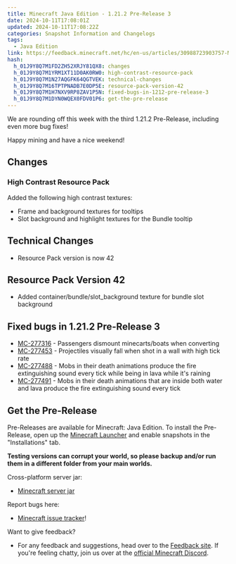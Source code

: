 ```yaml
---
title: Minecraft Java Edition - 1.21.2 Pre-Release 3
date: 2024-10-11T17:08:01Z
updated: 2024-10-11T17:08:22Z
categories: Snapshot Information and Changelogs
tags:
  - Java Edition
link: https://feedback.minecraft.net/hc/en-us/articles/30988723903757-Minecraft-Java-Edition-1-21-2-Pre-Release-3
hash:
  h_01J9Y8Q7M1FD2ZH52XRJY81QX8: changes
  h_01J9Y8Q7M1YRM1XT11D0AK0RW0: high-contrast-resource-pack
  h_01J9Y8Q7M1N27AQGFK64QGTVEK: technical-changes
  h_01J9Y8Q7M16TPTPNADB7E0DP5E: resource-pack-version-42
  h_01J9Y8Q7M1H7NXV9RP8ZAV1P5N: fixed-bugs-in-1212-pre-release-3
  h_01J9Y8Q7M1DYN0WQEX0FDV01P6: get-the-pre-release
---
```


We are rounding off this week with the third 1.21.2 Pre-Release, including even more bug fixes!

Happy mining and have a nice weekend!

## Changes

### High Contrast Resource Pack

Added the following high contrast textures:

- Frame and background textures for tooltips
- Slot background and highlight textures for the Bundle tooltip

## Technical Changes

- Resource Pack version is now 42

## Resource Pack Version 42

- Added container/bundle/slot_background texture for bundle slot background

## Fixed bugs in 1.21.2 Pre-Release 3

- [MC-277316](https://bugs.mojang.com/browse/MC-277316) - Passengers dismount minecarts/boats when converting
- [MC-277453](https://bugs.mojang.com/browse/MC-277453) - Projectiles visually fall when shot in a wall with high tick rate
- [MC-277488](https://bugs.mojang.com/browse/MC-277488) - Mobs in their death animations produce the fire extinguishing sound every tick while being in lava while it's raining
- [MC-277491](https://bugs.mojang.com/browse/MC-277491) - Mobs in their death animations that are inside both water and lava produce the fire extinguishing sound every tick

## Get the Pre-Release

Pre-Releases are available for Minecraft: Java Edition. To install the Pre-Release, open up the [Minecraft Launcher](https://www.minecraft.net/content/minecraft-net/language-masters/download) and enable snapshots in the "Installations" tab.

**Testing versions can corrupt your world, so please backup and/or run them in a different folder from your main worlds.**

Cross-platform server jar:

- [Minecraft server jar](https://piston-data.mojang.com/v1/objects/8d2de8704771e210d69e7b7ac70d858a677bcb70/server.jar)

Report bugs here:

- [Minecraft issue tracker](https://bugs.mojang.com/projects/MC/summary)!

Want to give feedback?

- For any feedback and suggestions, head over to the [Feedback site](https://feedback.minecraft.net/). If you're feeling chatty, join us over at the [official Minecraft Discord](https://discordapp.com/invite/minecraft).
